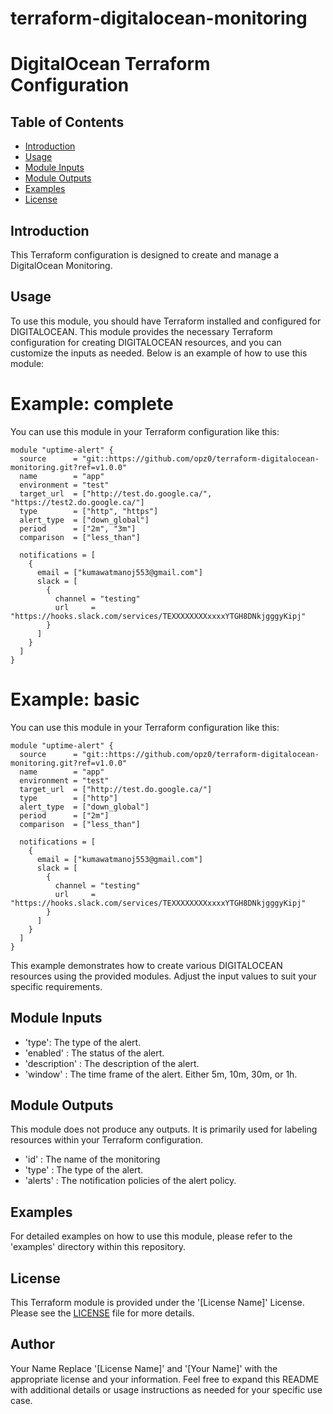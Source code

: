 # terraform-digitalocean-monitoring
# DigitalOcean Terraform Configuration

## Table of Contents

- [Introduction](#introduction)
- [Usage](#usage)
- [Module Inputs](#module-inputs)
- [Module Outputs](#module-outputs)
- [Examples](#examples)
- [License](#license)

## Introduction
This Terraform configuration is designed to create and manage a DigitalOcean Monitoring.

## Usage
To use this module, you should have Terraform installed and configured for DIGITALOCEAN. This module provides the necessary Terraform configuration for creating DIGITALOCEAN resources, and you can customize the inputs as needed. Below is an example of how to use this module:

#  Example: complete
You can use this module in your Terraform configuration like this:

```hcl
module "uptime-alert" {
  source      = "git::https://github.com/opz0/terraform-digitalocean-monitoring.git?ref=v1.0.0"
  name        = "app"
  environment = "test"
  target_url  = ["http://test.do.google.ca/", "https://test2.do.google.ca/"]
  type        = ["http", "https"]
  alert_type  = ["down_global"]
  period      = ["2m", "3m"]
  comparison  = ["less_than"]

  notifications = [
    {
      email = ["kumawatmanoj553@gmail.com"]
      slack = [
        {
          channel = "testing"
          url     = "https://hooks.slack.com/services/TEXXXXXXXXxxxxYTGH8DNkjgggyKipj"
        }
      ]
    }
  ]
}
```

#  Example: basic
You can use this module in your Terraform configuration like this:

```hcl
module "uptime-alert" {
  source      = "git::https://github.com/opz0/terraform-digitalocean-monitoring.git?ref=v1.0.0"
  name        = "app"
  environment = "test"
  target_url  = ["http://test.do.google.ca/"]
  type        = ["http"]
  alert_type  = ["down_global"]
  period      = ["2m"]
  comparison  = ["less_than"]

  notifications = [
    {
      email = ["kumawatmanoj553@gmail.com"]
      slack = [
        {
          channel = "testing"
          url     = "https://hooks.slack.com/services/TEXXXXXXXXxxxxYTGH8DNkjgggyKipj"
        }
      ]
    }
  ]
}
```
This example demonstrates how to create various DIGITALOCEAN resources using the provided modules. Adjust the input values to suit your specific requirements.


## Module Inputs

- 'type':  The type of the alert.
- 'enabled' :  The status of the alert.
- 'description' : The description of the alert.
- 'window' :  The time frame of the alert. Either 5m, 10m, 30m, or 1h.


## Module Outputs

This module does not produce any outputs. It is primarily used for labeling resources within your Terraform configuration.

- 'id' : The name of the monitoring
- 'type' : The type of the alert.
- 'alerts' :  The notification policies of the alert policy.


## Examples
For detailed examples on how to use this module, please refer to the 'examples' directory within this repository.

## License
This Terraform module is provided under the '[License Name]' License. Please see the [LICENSE](https://github.com/opz0/terraform-digitalocean-monitoring/blob/master/LICENSE) file for more details.

## Author
Your Name
Replace '[License Name]' and '[Your Name]' with the appropriate license and your information. Feel free to expand this README with additional details or usage instructions as needed for your specific use case.
